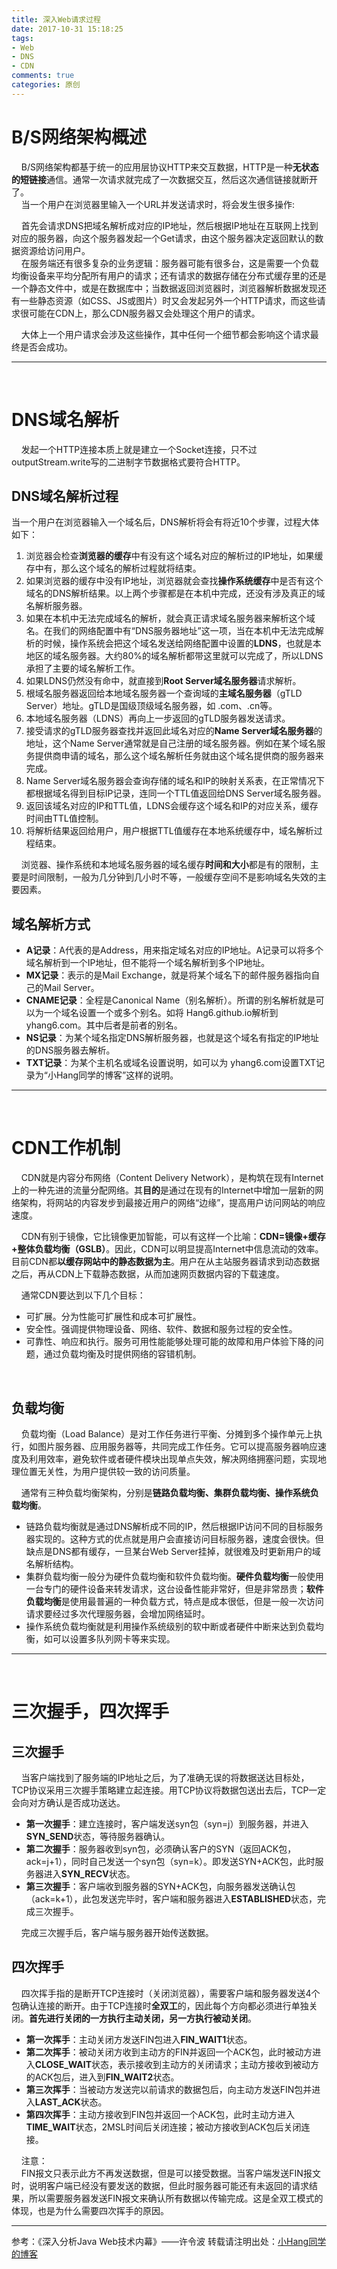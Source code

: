 ```yaml
---
title: 深入Web请求过程
date: 2017-10-31 15:18:25
tags:
- Web
- DNS
- CDN
comments: true
categories: 原创
---
```

# B/S网络架构概述
&nbsp;&nbsp;&nbsp;&nbsp;B/S网络架构都基于统一的应用层协议HTTP来交互数据，HTTP是一种**无状态的短链接**通信。通常一次请求就完成了一次数据交互，然后这次通信链接就断开了。<br>
&nbsp;&nbsp;&nbsp;&nbsp;当一个用户在浏览器里输入一个URL并发送请求时，将会发生很多操作:

&nbsp;&nbsp;&nbsp;&nbsp;首先会请求DNS把域名解析成对应的IP地址，然后根据IP地址在互联网上找到对应的服务器，向这个服务器发起一个Get请求，由这个服务器决定返回默认的数据资源给访问用户。<!-- more --><br>
&nbsp;&nbsp;&nbsp;&nbsp;在服务端还有很多复杂的业务逻辑：服务器可能有很多台，这是需要一个负载均衡设备来平均分配所有用户的请求；还有请求的数据存储在分布式缓存里的还是一个静态文件中，或是在数据库中；当数据返回浏览器时，浏览器解析数据发现还有一些静态资源（如CSS、JS或图片）时又会发起另外一个HTTP请求，而这些请求很可能在CDN上，那么CDN服务器又会处理这个用户的请求。

&nbsp;&nbsp;&nbsp;&nbsp;大体上一个用户请求会涉及这些操作，其中任何一个细节都会影响这个请求最终是否会成功。

---
<br>

# DNS域名解析
&nbsp;&nbsp;&nbsp;&nbsp;发起一个HTTP连接本质上就是建立一个Socket连接，只不过outputStream.write写的二进制字节数据格式要符合HTTP。


## DNS域名解析过程
当一个用户在浏览器输入一个域名后，DNS解析将会有将近10个步骤，过程大体如下：
1. 浏览器会检查**浏览器的缓存**中有没有这个域名对应的解析过的IP地址，如果缓存中有，那么这个域名的解析过程就将结束。
2. 如果浏览器的缓存中没有IP地址，浏览器就会查找**操作系统缓存**中是否有这个域名的DNS解析结果。以上两个步骤都是在本机中完成，还没有涉及真正的域名解析服务器。
3. 如果在本机中无法完成域名的解析，就会真正请求域名服务器来解析这个域名。在我们的网络配置中有“DNS服务器地址”这一项，当在本机中无法完成解析的时候，操作系统会把这个域名发送给网络配置中设置的**LDNS**，也就是本地区的域名服务器。大约80%的域名解析都带这里就可以完成了，所以LDNS承担了主要的域名解析工作。
4. 如果LDNS仍然没有命中，就直接到**Root Server域名服务器**请求解析。
5. 根域名服务器返回给本地域名服务器一个查询域的**主域名服务器**（gTLD Server）地址。gTLD是国级顶级域名服务器，如 .com、.cn等。
6. 本地域名服务器（LDNS）再向上一步返回的gTLD服务器发送请求。
7. 接受请求的gTLD服务器查找并返回此域名对应的**Name Server域名服务器**的地址，这个Name Server通常就是自己注册的域名服务器。例如在某个域名服务提供商申请的域名，那么这个域名解析任务就由这个域名提供商的服务器来完成。
8. Name Server域名服务器会查询存储的域名和IP的映射关系表，在正常情况下都根据域名得到目标IP记录，连同一个TTL值返回给DNS Server域名服务器。
9. 返回该域名对应的IP和TTL值，LDNS会缓存这个域名和IP的对应关系，缓存时间由TTL值控制。
10. 将解析结果返回给用户，用户根据TTL值缓存在本地系统缓存中，域名解析过程结束。

&nbsp;&nbsp;&nbsp;&nbsp;浏览器、操作系统和本地域名服务器的域名缓存**时间和大小**都是有的限制，主要是时间限制，一般为几分钟到几小时不等，一般缓存空间不是影响域名失效的主要因素。
<br>

## 域名解析方式
- **A记录**：A代表的是Address，用来指定域名对应的IP地址。A记录可以将多个域名解析到一个IP地址，但不能将一个域名解析到多个IP地址。
- **MX记录**：表示的是Mail Exchange，就是将某个域名下的邮件服务器指向自己的Mail Server。
- **CNAME记录**：全程是Canonical Name（别名解析）。所谓的别名解析就是可以为一个域名设置一个或多个别名。如将 Hang6.github.io解析到 yhang6.com。其中后者是前者的别名。
- **NS记录**：为某个域名指定DNS解析服务器，也就是这个域名有指定的IP地址的DNS服务器去解析。
- **TXT记录**：为某个主机名或域名设置说明，如可以为 yhang6.com设置TXT记录为“小Hang同学的博客”这样的说明。

---
<br>

# CDN工作机制
&nbsp;&nbsp;&nbsp;&nbsp;CDN就是内容分布网络（Content Delivery Network），是构筑在现有Internet上的一种先进的流量分配网络。其**目的**是通过在现有的Internet中增加一层新的网络架构，将网站的内容发步到最接近用户的网络“边缘”，提高用户访问网站的响应速度。

&nbsp;&nbsp;&nbsp;&nbsp;CDN有别于镜像，它比镜像更加智能，可以有这样一个比喻：**CDN=镜像+缓存+整体负载均衡（GSLB）**。因此，CDN可以明显提高Internet中信息流动的效率。目前CDN都**以缓存网站中的静态数据为主**。用户在从主站服务器请求到动态数据之后，再从CDN上下载静态数据，从而加速网页数据内容的下载速度。

&nbsp;&nbsp;&nbsp;&nbsp;通常CDN要达到以下几个目标：
- 可扩展。分为性能可扩展性和成本可扩展性。
- 安全性。强调提供物理设备、网络、软件、数据和服务过程的安全性。
- 可靠性、响应和执行。服务可用性能能够处理可能的故障和用户体验下降的问题，通过负载均衡及时提供网络的容错机制。
<br>

## 负载均衡
&nbsp;&nbsp;&nbsp;&nbsp;负载均衡（Load Balance）是对工作任务进行平衡、分摊到多个操作单元上执行，如图片服务器、应用服务器等，共同完成工作任务。它可以提高服务器响应速度及利用效率，避免软件或者硬件模块出现单点失效，解决网络拥塞问题，实现地理位置无关性，为用户提供较一致的访问质量。

&nbsp;&nbsp;&nbsp;&nbsp;通常有三种负载均衡架构，分别是**链路负载均衡、集群负载均衡、操作系统负载均衡**。
- 链路负载均衡就是通过DNS解析成不同的IP，然后根据IP访问不同的目标服务器实现的。这种方式的优点就是用户会直接访问目标服务器，速度会很快。但缺点是DNS都有缓存，一旦某台Web Server挂掉，就很难及时更新用户的域名解析结构。
- 集群负载均衡一般分为硬件负载均衡和软件负载均衡。**硬件负载均衡**一般使用一台专门的硬件设备来转发请求，这台设备性能非常好，但是非常昂贵；**软件负载均衡**是使用最普遍的一种负载方式，特点是成本很低，但是一般一次访问请求要经过多次代理服务器，会增加网络延时。
- 操作系统负载均衡就是利用操作系统级别的软中断或者硬件中断来达到负载均衡，如可以设置多队列网卡等来实现。

---
<br>

# 三次握手，四次挥手
## 三次握手
&nbsp;&nbsp;&nbsp;&nbsp;当客户端找到了服务端的IP地址之后，为了准确无误的将数据送达目标处，TCP协议采用三次握手策略建立起连接。用TCP协议将数据包送出去后，TCP一定会向对方确认是否成功送达。
- **第一次握手**：建立连接时，客户端发送syn包（syn=j）到服务器，并进入**SYN_SEND**状态，等待服务器确认。
- **第二次握手**：服务器收到syn包，必须确认客户的SYN（返回ACK包，ack=j+1），同时自己发送一个syn包（syn=k）。即发送SYN+ACK包，此时服务器进入**SYN_RECV**状态。
- **第三次握手**：客户端收到服务器的SYN+ACK包，向服务器发送确认包（ack=k+1），此包发送完毕时，客户端和服务器进入**ESTABLISHED**状态，完成三次握手。

&nbsp;&nbsp;&nbsp;&nbsp;完成三次握手后，客户端与服务器开始传送数据。

## 四次挥手
&nbsp;&nbsp;&nbsp;&nbsp;四次挥手指的是断开TCP连接时（关闭浏览器），需要客户端和服务器发送4个包确认连接的断开。由于TCP连接时**全双工**的，因此每个方向都必须进行单独关闭。**首先进行关闭的一方执行主动关闭，另一方执行被动关闭**。

- **第一次挥手**：主动关闭方发送FIN包进入**FIN_WAIT1**状态。
- **第二次挥手**：被动关闭方收到主动方的FIN并返回一个ACK包，此时被动方进入**CLOSE_WAIT**状态，表示接收到主动方的关闭请求；主动方接收到被动方的ACK包后，进入到**FIN_WAIT2**状态。
- **第三次挥手**：当被动方发送完以前请求的数据包后，向主动方发送FIN包并进入**LAST_ACK**状态。
- **第四次挥手**：主动方接收到FIN包并返回一个ACK包，此时主动方进入**TIME_WAIT**状态，2MSL时间后关闭连接；被动方接收到ACK包后关闭连接。

&nbsp;&nbsp;&nbsp;&nbsp;注意：<br>
&nbsp;&nbsp;&nbsp;&nbsp;FIN报文只表示此方不再发送数据，但是可以接受数据。当客户端发送FIN报文时，说明客户端已经没有要发送的数据，但此时服务器可能还有未返回的请求结果，所以需要服务器发送FIN报文来确认所有数据以传输完成。这是全双工模式的体现，也是为什么需要四次挥手的原因。

---
参考：《深入分析Java Web技术内幕》——许令波
转载请注明出处：[小Hang同学的博客](http://www.yhang6.com/)